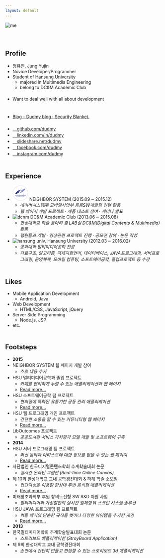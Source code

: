 ```yaml
---
layout: default
---
```


![me](img/me.png)  
　  
　  
## Profile

* 정유진, Jung Yujin
* Novice Developer/Programmer
* Student of [Hansung University](http://www.hansung.ac.kr/web/www/home)
    - majored in Multimedia Engineering
    - belong to DC&M Academic Club  
 　
* Want to deal well with all about development  
 　  
 　
* [Blog - Dudmy blog : Security Blanket.](http://blog.dudmy.net)  
 　
* [<i class="fa fa-github"></i>　github.com/dudmy](https://github.com/dudmy)
* [<i class="fa fa-linkedin"></i>　linkedin.com/in/dudmy](https://www.linkedin.com/in/dudmy)
* [<i class="fa fa-slideshare"></i>　slideshare.net/dudmy](http://www.slideshare.net/dudmy)
* [<i class="fa fa-facebook-square"></i>　facebook.com/dudmy](https://www.facebook.com/dudmy)
* [<i class="fa fa-instagram"></i>　instagram.com/dudmy](https://instagram.com/dudmy)  
　  

## Experience

* ![neighbor system](img/3.png) NEIGHBOR SYSTEM (2015.09 ~ 2015.12)
    - *네이버시스템㈜ 모바일사업부 응용SW개발팀 인턴 활동*
    - *웹 페이지 개발 프로젝트 · 제품 테스트 참여 · 세미나 발표*
* ![dcnm](img/2.png) DC&M Academic Club (2013.06 ~ 2015.08)
    - *한성대학교 학술 동아리 겸 LAB실 DC&M(Digital Contents & Multimedia) 활동*
    - *랩원들과 개발 · 영상관련 프로젝트 진행 · 공모전 참여 · 논문 작성*
* ![hansung univ.](img/1.png) Hansung University (2012.03 ~ 2016.02)
    - *공과대학 멀티미디어공학 전공*
    - *자료구조, 알고리즘, 객체지향언어, 데이터베이스, JAVA프로그래밍, 서버프로그래밍, 운영체제, 모바일 컴퓨팅, 소프트웨어공학, 졸업프로젝트 등 수강*  
　  

## Likes

* Mobile Application Development
    - Android, Java
* Web Development
    - HTML/CSS, JavaScript, jQuery
* Server Side Programming
    - Node.js, JSP
* etc.  
　  

## Footsteps

* **2015**  
* NEIGHBOR SYSTEM 웹 페이지 개발 참여
    - *추후 내용 추가*
* HSU 멀티미디어공학과 졸업 프로젝트
    - *카페를 편리하게 누릴 수 있는 애플리케이션과 웹 페이지*
    - [Read more...](/2015/06/04/hsu-graduation-project.html)
* HSU 소프트웨어공학 텀 프로젝트
    - *편의점에 특화된 유통기한 공동 관리 애플리케이션*
    - [Read more...](/2015/06/19/hsu-software-engineering.html)
* HSU 웹 프로그래밍 개인 프로젝트
    - *간단한 소통을 할 수 있는 커뮤니티형 웹 페이지*
    - [Read more...](/2015/06/18/hsu-web-programming.html)
* LibOutcomes 프로젝트
    - *공공도서관 서비스 가치평가 모델 개발 및 소프트웨어 구축*
* **2014**  
* HSU 서버 프로그래밍 팀 프로젝트
    - *최신 음악과 아티스트에 대한 정보를 얻을 수 있는 웹 페이지*
    - [Read more...](/2014/12/06/hsu-server-programming.html)
* 사단법인 한국디지털콘텐츠학회 추계학술대회 논문
    - *실시간 온라인 그림판 (Real-time Online Canvas)*
* 제 10회 한성대학교 교내 공학경진대회 & 하계 학술 소모임
    - *집단지성을 이용한 한성대 주변 음식점 애플리케이션*
    - [Read more...](/2014/10/01/hsu-engr-competitive-exhibition.html)
* 미래창조과학부 후원 창의도전형 SW R&D 지원 사업
    - *멀티미디어와 가상칠판의 실시간 일체형 N 스크린 시스템 솔루션*
* HSU JAVA 프로그래밍 팀 프로젝트
    - *벽돌 깨기의 단순한 규칙을 벗어나 다양한 아이템을 추가한 게임*
    - [Read more...](/2014/06/09/hsu-java-programming.html)
* **2013**
* 한국멀티미디어학회 추계학술발표대회 논문
    - *스토리보드 애플리케이션 (StroyBoard Application)*
* 제 9회 한성대학교 교내 공학경진대회
    - *손안에서 간단히 만들고 편집할 수 있는 스토리보드 3d 애플리케이션*
